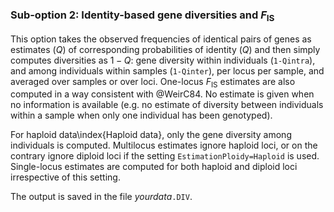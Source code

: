 ### Sub-option 2: Identity-based gene diversities and $F_\mathrm{IS}$

This option takes the observed frequencies of identical pairs of genes as estimates ($Q$) of corresponding probabilities of identity ($Q$) and then simply computes diversities as $1-Q$: gene diversity within individuals (`1-Qintra`), and among individuals within samples (`1-Qinter`), per locus per sample, and averaged over samples or over loci. One-locus $F_\mathrm{IS}$ estimates are also computed in a way consistent with @WeirC84. No estimate is given when no information is available (e.g. no estimate of diversity between individuals within a sample when only one individual has been genotyped).

For haploid data\index{Haploid data}, only the gene diversity among individuals is computed. Multilocus estimates ignore haploid loci, or on the contrary ignore diploid loci if the setting `EstimationPloidy=Haploid` is used. Single-locus estimates are computed for both haploid and diploid loci irrespective of this setting.

The output is saved in the file *yourdata*`.DIV`.
